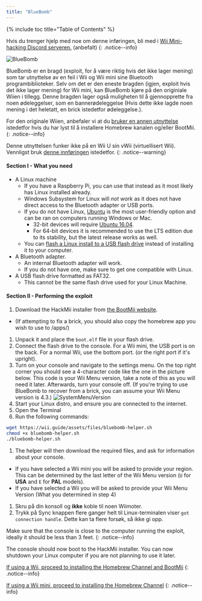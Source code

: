 ```yaml
---
title: "BlueBomb"
---
```


{% include toc title="Table of Contents" %}

Hvis du trenger hjelp med noe om denne inføringen, bli med i [Wii Mini-hacking Discord serveren.](https://discord.gg/6ryxnkS) (anbefalt)
{: .notice--info}

![BlueBomb](/images/bluebomb.png)

BlueBomb er en bragd (exploit, for å være riktig hvis det ikke lager mening) som tar utnyttelse av en feil i Wii og Wii mini sine Bluetooth programbiblioteker. Selv om det er den eneste bragden (igjen, exploit hvis det ikke lager mening) for Wii mini, kan BlueBomb kjøre på den originiale Wiien i tillegg. Denne bragden lager også muligheten til å gjennopprette fra noen ødeleggelser, som en bannerødeleggelse (Hvis dette ikke lagde noen mening i det heletatt, en brick istedetfor ødeleggelse.).

For den originale Wiien, anbefaler vi at du [bruker en annen utnyttelse](/get-started) istedetfor hvis du har lyst til å installere Homebrew kanalen og/eller BootMii.
{: .notice--info}

Denne utnyttelsen funker ikke på en Wii U sin vWii (virtuellisert Wii). Vennligst bruk [denne innføringen](https://wiiuguide.xyz/#/vwii-modding) istedetfor.
{: .notice--warning}

#### Section I - What you need
- A Linux machine
  - If you have a Raspberry Pi, you can use that instead as it most likely has Linux installed already.
  - Windows Subsystem for Linux will *not work* as it does not have direct access to the Bluetooth adapter or USB ports.
  - If you do not have Linux, [Ubuntu](https://ubuntu.com/download/desktop) is the most user-friendly option and can be ran on computers running Windows or Mac.
    - 32-bit devices will require [Ubuntu 16.04](http://releases.ubuntu.com/16.04/).
    - For 64-bit devices it is recommended to use the LTS edition due to its stability, but the latest release works as well.
  - You can [flash a Linux install to a USB flash drive](https://ubuntu.com/tutorials/tutorial-create-a-usb-stick-on-windows#1-overview) instead of installing it to your computer.
- A Bluetooth adapter.
  - An internal Bluetooth adapter will work.
  - If you do not have one, make sure to get one compatible with Linux.
- A USB flash drive formatted as FAT32.
  - This cannot be the same flash drive used for your Linux Machine.

#### Section II - Performing the exploit
1. Download the HackMii installer from [the BootMii website](https://bootmii.org/download/).
- (If attempting to fix a brick, you should also copy the homebrew app you wish to use to /apps/)
1. Unpack it and place the `boot.elf` file in your flash drive.
1. Connect the flash drive to the console. For a Wii mini, the USB port is on the back. For a normal Wii, use the bottom port. (or the right port if it's upright).
1. Turn on your console and navigate to the settings menu. On the top right corner you should see a 4-character code like the one in the picture below. This code is your Wii Menu version, take a note of this as you will need it later. Afterwards, turn your console off. (If you're trying to use BlueBomb to recover from a brick, you can assume your Wii Menu version is 4.3.) ![SystemMenuVersion](/images/Wii/SystemMenuVersion.png)
1. Start your Linux distro, and ensure you are connected to the internet.
1. Open the Terminal
1. Run the following commands:
```bash
wget https://wii.guide/assets/files/bluebomb-helper.sh
chmod +x bluebomb-helper.sh
./bluebomb-helper.sh
```
1. The helper will then download the required files, and ask for information about your console.
  - If you have selected a Wii mini you will be asked to provide your region. This can be determined by the last letter of the Wii Menu version (`U` for **USA** and `E` for **PAL** models).
  - If you have selected a Wii you will be asked to provide your Wii Menu Version (What you determined in step 4)
1. Skru på din konsoll og **ikke** koble til noen Wiimoter.
1. Trykk på Sync knappen flere ganger helt til Linux-terminalen viser `got connection handle`. Dette kan ta flere forsøk, så ikke gi opp.

Make sure that the console is close to the computer running the exploit, ideally it should be less than 3 feet.
{: .notice--info}

The console should now boot to the HackMii installer. You can now shutdown your Linux computer if you are not planning to use it later.

[If using a Wii, proceed to installing the Homebrew Channel and BootMii](hbc)
{: .notice--info}

[If using a Wii mini, proceed to installing the Homebrew Channel](hbc-mini)
{: .notice--info}
